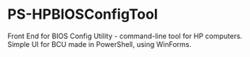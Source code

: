 # PS-HPBIOSConfigTool
Front End for BIOS Config Utility - command-line tool for HP computers.
Simple UI for BCU made in PowerShell, using WinForms.
